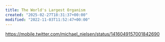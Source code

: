 ```yaml
---
title: The World's Largest Organism
created: "2025-02-27T18:31:37+00:00"
modified: "2022-11-03T11:52:47+00:00"
---
```

https://mobile.twitter.com/michael_nielsen/status/1416049157001842690

 